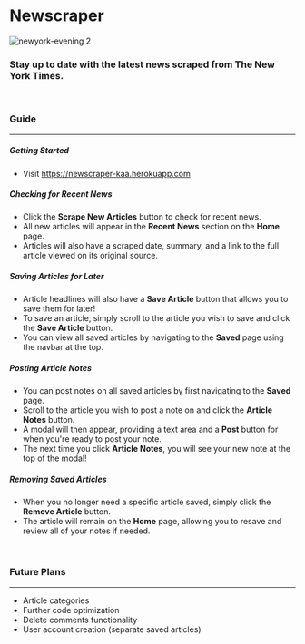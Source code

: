 # Newscraper
![newyork-evening 2](https://user-images.githubusercontent.com/30301389/35880544-351511a4-0b4c-11e8-84fc-14f7d4a3ca01.jpg)

### Stay up to date with the latest news scraped from The New York Times.
<br/>

### Guide
________________
##### Getting Started
- Visit https://newscraper-kaa.herokuapp.com

##### Checking for Recent News
- Click the **Scrape New Articles** button to check for recent news.
- All new articles will appear in the **Recent News** section on the **Home** page.
- Articles will also have a scraped date, summary, and a link to the full article viewed on its original source.

##### Saving Articles for Later
- Article headlines will also have a **Save Article** button that allows you to save them for later!
- To save an article, simply scroll to the article you wish to save and click the **Save Article** button.
- You can view all saved articles by navigating to the **Saved** page using the navbar at the top.

##### Posting Article Notes
- You can post notes on all saved articles by first navigating to the **Saved** page.
- Scroll to the article you wish to post a note on and click the **Article Notes** button.
- A modal will then appear, providing a text area and a **Post** button for when you're ready to post your note.
- The next time you click **Article Notes**, you will see your new note at the top of the modal!

##### Removing Saved Articles
- When you no longer need a specific article saved, simply click the **Remove Article** button.
- The article will remain on the **Home** page, allowing you to resave and review all of your notes if needed.
<br/>

### Future Plans
________________
- Article categories
- Further code optimization
- Delete comments functionality
- User account creation (separate saved articles)
